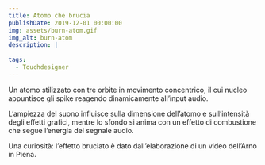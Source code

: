 ```yaml
---
title: Atomo che brucia
publishDate: 2019-12-01 00:00:00
img: assets/burn-atom.gif
img_alt: burn-atom
description: |
  
tags:
  - Touchdesigner
---
```


Un atomo stilizzato con tre orbite in movimento concentrico, il cui nucleo appuntisce gli spike reagendo dinamicamente all’input audio. 

L’ampiezza del suono influisce sulla dimensione dell’atomo e sull’intensità degli effetti grafici, mentre lo sfondo si anima con un effetto di combustione che segue l’energia del segnale audio.

Una curiosità: l’effetto bruciato è dato dall’elaborazione di un video dell’Arno in Piena.


